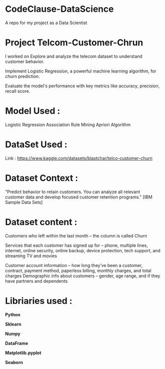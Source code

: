# CodeClause-DataScience
A repo for my project as a Data Scientist 
# Project Telcom-Customer-Chrun 
I worked on 
 Explore and analyze the telecom dataset to understand customer behavior.
 
 Implement Logistic Regression, a powerful machine learning algorithm, for churn prediction.
 
 Evaluate the model's performance with key metrics like accuracy, precision, recall score.

  # Model Used :
 Logistic Regression
 Association Rule Mining
 Apriori Algorithm
 
 # DataSet Used :
 Link :
https://www.kaggle.com/datasets/blastchar/telco-customer-churn

# Dataset Context :
"Predict behavior to retain customers. You can analyze all relevant customer data and develop focused customer retention programs." [IBM Sample Data Sets]

# Dataset content :
Customers who left within the last month – the column is called Churn

Services that each customer has signed up for – phone, multiple lines, internet, online security, online backup, device protection, tech support, and streaming TV and movies

Customer account information – how long they’ve been a customer, contract, payment method, paperless billing, monthly charges, and total charges
Demographic info about customers – gender, age range, and if they have partners and dependents

# Libriaries used :

**Python** 

**Sklearn**

**Numpy**

**DataFrame**

**Matplotlib.pyplot**

**Seaborn**
